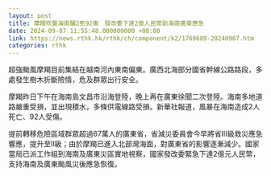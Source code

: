 ```yaml
---
layout: post
title: 摩羯吹襲海南釀2死92傷　發改委下達2億人民幣助海南廣東應急
date: 2024-09-07 11:55:48.000000000 +08:00
link: https://news.rthk.hk/rthk/ch/component/k2/1769689-20240907.htm
categories: rthk
---
```


超強颱風摩羯目前集結在越南河內東南偏東。廣西北海部分國省幹線公路路段，多處發生樹木折斷險情，危及群眾出行安全。

摩羯昨日下午在海南島文昌市沿海登陸，晚上再在廣東徐聞二次登陸。海南多地道路嚴重受損，並出現積水，多條供電線路受損。新華社報道，風暴在海南造成2人死亡、92人受傷。

提前轉移危險區域群眾超過67萬人的廣東省，省減災委員會今早將省Ⅲ級救災應急響應，提升至Ⅱ級；由於摩羯已進入北部灣海面，對廣東省的影響逐漸減少。國家當局已派工作組到海南及廣東災區實地視察，國家發改委緊急下達2億元人民幣，支持海南及廣東颱風災後應急恢復。
